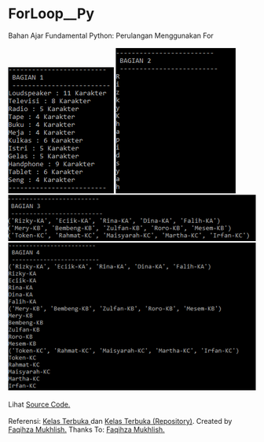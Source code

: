 # ForLoop__Py
Bahan Ajar Fundamental Python: Perulangan Menggunakan For<br><br>
<img src="https://github.com/RizkyKhapidsyah/ForLoop__Py/blob/master/results/001.PNG">
<img src="https://github.com/RizkyKhapidsyah/ForLoop__Py/blob/master/results/002.PNG">
<img src="https://github.com/RizkyKhapidsyah/ForLoop__Py/blob/master/results/003.PNG">
<img src="https://github.com/RizkyKhapidsyah/ForLoop__Py/blob/master/results/004.PNG"><br><br>
Lihat <a href="https://github.com/RizkyKhapidsyah/ForLoop__Py/blob/master/ForLoop__Py.py">Source Code.</a><br><br>
Referensi: <a href="https://www.youtube.com/user/faqihzamukhlish"> Kelas Terbuka </a> dan <a href="https://github.com/kelasterbuka"> Kelas Terbuka (Repository)</a>. Created by <a href="https://github.com/faqihza">Faqihza Mukhlish.</a> Thanks To: <a href="https://www.youtube.com/channel/UCRGHjysoCemh4y7tCJQs30w/about">Faqihza Mukhlish.</a>
